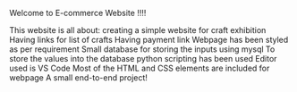  

Welcome to E-commerce Website !!!!

This website is all about:
creating a simple website for craft exhibition
Having links for list of crafts
Having payment link
Webpage has been styled as per requirement
Small database for storing the inputs using mysql
To store the values into the database python scripting has been used
Editor used is VS Code
Most of the HTML and CSS elements are included for webpage
A small end-to-end project!
